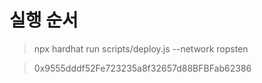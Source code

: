 # 실행 순서

> npx hardhat run scripts/deploy.js --network ropsten

> 0x9555dddf52Fe723235a8f32657d88BFBFab62386